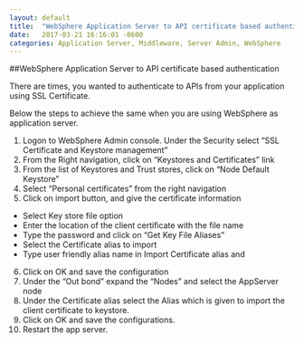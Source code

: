 ```yaml
---
layout: default
title:  "WebSphere Application Server to API certificate based authentication"
date:   2017-03-21 16:16:01 -0600
categories: Application Server, Middleware, Server Admin, WebSphere
---
```


##WebSphere Application Server to API certificate based authentication

There are times, you wanted to authenticate to APIs from your application using SSL Certificate. 

Below the steps to achieve the same when you are using WebSphere as application server.

1. Logon to WebSphere Admin console. Under the Security select “SSL Certificate and Keystore management”
2. From the Right navigation, click on “Keystores and Certificates” link
3. From the list of Keystores and Trust stores, click on “Node Default Keystore”
4. Select “Personal certificates” from the right navigation
5. Click on import button, and give the certificate information 
  * Select Key store file option
  * Enter the location of the client certificate with the file name
  * Type the password and click on “Get Key File Aliases”
  * Select the Certificate alias to import
  * Type user friendly alias name in Import Certificate alias and
6. Click on OK and save the configuration
7. Under the “Out bond” expand the “Nodes” and select the AppServer node
8. Under the Certificate alias select the Alias which is given to import the client certificate to keystore.
9. Click on OK and save the configurations.
10. Restart the app server.
